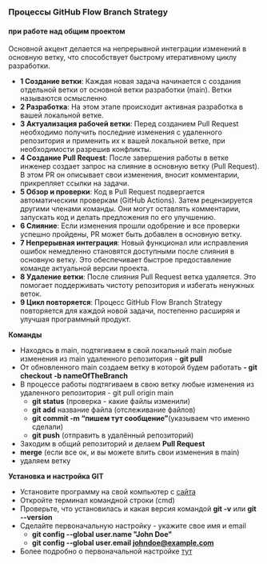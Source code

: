 ### Процессы GitHub Flow Branch Strategy 
#### при работе над общим проектом


Основной акцент делается на непрерывной интеграции изменений в основную ветку, что способствует быстрому итеративному циклу разработки.

* **1 Создание ветки**:  Каждая новая задача начинается с создания отдельной ветки от основной ветки разработки (main). 
Ветки называются осмысленно
* **2 Разработка**: На этом этапе происходит активная разработка в вашей локальной ветке.
* **3 Актуализация рабочей ветки**: Перед созданием Pull Request необходимо получить последние изменения 
с удаленного репозитория и применить их к вашей локальной ветке, при необходимости разрешив конфликты.
* **4 Создание Pull Request**:  После завершения работы в ветке инженер создает запрос на слияние в основную ветку (Pull Request).
В этом PR он описывает свои изменения, вносит комментарии, прикрепляет ссылки на задачи.
* **5 Обзор и проверки**:  Код в Pull Request подвергается автоматическим проверкам (GitHub Actions). 
Затем рецензируется другими членами команды. Они могут оставлять комментарии, запускать код и делать предложения по его улучшению.
* **6 Слияние**:  Если изменения прошли одобрение и все проверки успешно пройдены, PR может быть добавлен в основную ветку.
* **7 Непрерывная интеграция**:  Новый функционал или исправления ошибок немедленно становятся доступными после слияния в основную ветку. 
Это обеспечивает быстрое предоставление команде актуальной версии проекта.
* **8 Удаление ветки**:  После слияния Pull Request ветка удаляется. Это помогает поддерживать чистоту репозитория и избегать ненужных веток.
* **9 Цикл повторяется**: Процесс GitHub Flow Branch Strategy повторяется для каждой новой задачи, постепенно расширяя и улучшая программный продукт.

**Команды**
- Находясь в main,  подтягиваем в свой локальный main  любые изменения из main удаленного репозитория - **git pull** 
- От обновленного main создаем ветку в которой будем работать **- git checkout -b nameOfTheBranch** 
- В процессе работы подтягиваем в свою ветку любые изменения из удаленного репозитория - git pull origin main
  - **git status** (проверка - какие файлы изменили)
  - **git add** название файла (отслеживание файлов)
  - **git commit -m “пишем тут сообщение”**(указываем что именно сделали)
  - **git push** (отправить в удалённый репозиторий)
- Заходим в общий репозиторий и делаем **Pull Request**
- **merge** (если все ок, и вы можете влить свои изменения в main)
- удаляем ветку


**Установка и настройка GIT**
- Установите программу на свой компьютер с [сайта](https://git-scm.com/)
- Откройте терминал командной строки (cmd)
- Проверьте, что установилась и какая версия командой **git -v** или **git --version** 
- Сделайте первоначальную настройку  - укажите свое имя и email
   - **git config --global user.name "John Doe"**
   - **git config --global user.email johndoe@example.com**
- Более подробно о первоначальной настройке [тут](https://git-scm.com/book/ru/v2/%D0%92%D0%B2%D0%B5%D0%B4%D0%B5%D0%BD%D0%B8%D0%B5-%D0%9F%D0%B5%D1%80%D0%B2%D0%BE%D0%BD%D0%B0%D1%87%D0%B0%D0%BB%D1%8C%D0%BD%D0%B0%D1%8F-%D0%BD%D0%B0%D1%81%D1%82%D1%80%D0%BE%D0%B9%D0%BA%D0%B0-Git)


